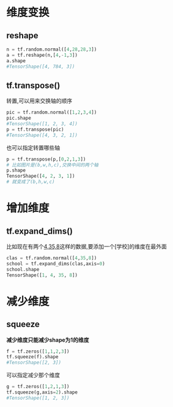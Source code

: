 # 维度变换

## reshape

```python
n = tf.random.normal([4,28,28,3])
a = tf.reshape(n,[4,-1,3])
a.shape
#TensorShape([4, 784, 3])
```

## tf.transpose()
转置,可以用来交换轴的顺序
```python
pic = tf.random.normal([1,2,3,4])
pic.shape
#TensorShape([1, 2, 3, 4])
p = tf.transpose(pic)
#TensorShape([4, 3, 2, 1])
```

也可以指定转置哪些轴
```python
p = tf.transpose(p,[0,2,1,3])  
# 比如图片是(b,w,h,c),交换中间的两个轴
p.shape
TensorShape([4, 2, 3, 1])
# 就变成了(b,h,w,c)

```

# 增加维度
## tf.expand_dims()
比如现在有两个[4,35,8]([班级,学生,课程])这样的数据,要添加一个[学校]的维度在最外面
```python
clas = tf.random.normal([4,35,8])
school = tf.expand_dims(clas,axis=0)
school.shape
TensorShape([1, 4, 35, 8])
```

# 减少维度
## squeeze
**减少维度只能减少shape为1的维度**
```python
f = tf.zeros([1,1,2,3])
tf.squeeze(f).shape
#TensorShape([2, 3])
```
可以指定减少那个维度
```python
g = tf.zeros([1,2,1,3])
tf.squeeze(g,axis=2).shape
#TensorShape([1, 2, 3])
```